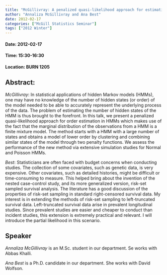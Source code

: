```yaml
---
title: "McGillivray: A penalized quasi-likelihood approach for estimating the number of states in a hidden Markov model | Best: Risk-set sampling and left truncation in survival analysis"
author: "Annaliza McGillivray and Ana Best"
date: 2012-02-17
categories: ["McGill Statistics Seminar"]
tags: ["2012 Winter"]
---
```


#### Date: 2012-02-17
#### Time: 15:30-16:30
#### Location: BURN 1205

## Abstract:

	
*McGillivray*: In statistical applications of hidden Markov models (HMMs), one may have no knowledge of the number of hidden states (or order) of the model needed to be able to accurately represent the underlying process of the data. The problem of estimating the number of hidden states of the HMM is thus brought to the forefront. In this talk, we present a penalized quasi-likelihood approach for order estimation in HMMs which makes use of the fact that the marginal distribution of the observations from a HMM is a finite mixture model. The method starts with a HMM with a large number of states and obtains a model of lower order by clustering and combining similar states of the model through two penalty functions. We assess the performance of the new method via extensive simulation studies for Normal and Poisson HMMs.

*Best*: Statisticians are often faced with budget concerns when conducting studies. The collection of some covariates, such as genetic data, is very expensive. Other covariates, such as detailed histories, might be difficult or time-consuming to measure. This helped bring about the invention of the nested case-control study, and its more generalized version, risk-set sampled survival analysis. The literature has a good discussion of the properties of risk-set sampling in standard right-censored survival data. My interest is in extending the methods of risk-set sampling to left-truncated survival data. Left-truncated survival data arise in prevalent longitudinal studies. Since prevalent studies are easier and cheaper to conduct than incident studies, this extension is extremely practical and relevant. I will introduce the partial likelihood in this scenario.


## Speaker

*Annaliza McGillivray* is an M.Sc. student in our department. Se works with Abbas Khalli.

*Ana Best* is a Ph.D. candidate in our department. She works with David Wolfson.